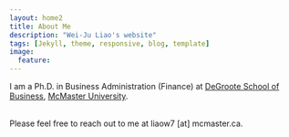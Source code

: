 ```yaml
---
layout: home2
title: About Me
description: "Wei-Ju Liao's website"
tags: [Jekyll, theme, responsive, blog, template] 
image:
  feature: 
---
```


I am a Ph.D. in Business Administration (Finance) at <a href="https://phd.degroote.mcmaster.ca" target="_blank">DeGroote School of Business</a>, <a href="https://www.mcmaster.ca" target="_blank">McMaster University</a>.

<br/>
Please feel free to reach out to me at liaow7 [at] mcmaster.ca.
